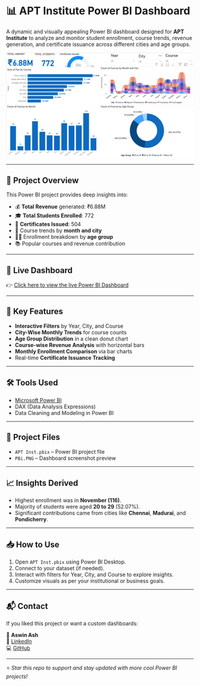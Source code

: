 # 📊 APT Institute Power BI Dashboard

A dynamic and visually appealing Power BI dashboard designed for **APT Institute** to analyze and monitor student enrollment, course trends, revenue generation, and certificate issuance across different cities and age groups.

![Dashboard Screenshot](./PBi.PNG)

---

## 🚀 Project Overview

This Power BI project provides deep insights into:
- 💰 **Total Revenue** generated: ₹6.88M  
- 🎓 **Total Students Enrolled**: 772  
- 🏅 **Certificates Issued**: 504  
- 📆 Course trends by **month and city**  
- 🧑‍🎓 Enrollment breakdown by **age group**  
- 📚 Popular courses and revenue contribution  

---

## 🔴 Live Dashboard

👉 [Click here to view the live Power BI Dashboard](https://github.com/AswinAsh05/Data_Analysis-Dashboard/blob/main/APT%20Inst.pbix)

---

## 📌 Key Features

- **Interactive Filters** by Year, City, and Course
- **City-Wise Monthly Trends** for course counts
- **Age Group Distribution** in a clean donut chart
- **Course-wise Revenue Analysis** with horizontal bars
- **Monthly Enrollment Comparison** via bar charts
- Real-time **Certificate Issuance Tracking**

---

## 🛠️ Tools Used

- [Microsoft Power BI](https://powerbi.microsoft.com/)
- DAX (Data Analysis Expressions)
- Data Cleaning and Modeling in Power BI

---

## 📁 Project Files

- `APT Inst.pbix` – Power BI project file
- `PBi.PNG` – Dashboard screenshot preview

---

## 📈 Insights Derived

- Highest enrollment was in **November (116)**.
- Majority of students were aged **20 to 29** (52.07%).
- Significant contributions came from cities like **Chennai**, **Madurai**, and **Pondicherry**.

---

## 📥 How to Use

1. Open `APT Inst.pbix` using Power BI Desktop.
2. Connect to your dataset (if needed).
3. Interact with filters for Year, City, and Course to explore insights.
4. Customize visuals as per your institutional or business goals.

---

## 📬 Contact

If you liked this project or want a custom dashboards:

📧 **Aswin Ash**  
🔗 [LinkedIn](https://www.linkedin.com/in/aswinash05/)  
💻 [GitHub](https://github.com/AswinAsh05)

---

⭐ _Star this repo to support and stay updated with more cool Power BI projects!_

